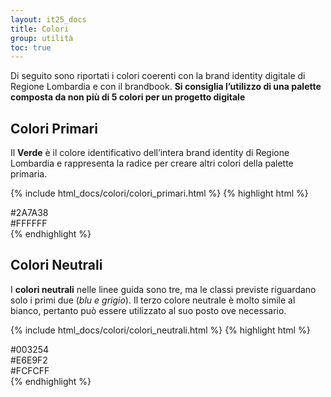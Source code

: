 ```yaml
---
layout: it25_docs
title: Colori
group: utilità
toc: true
---
```


Di seguito sono riportati i colori coerenti con la brand identity digitale di Regione Lombardia e con il brandbook. **Si consiglia l’utilizzo di una palette composta da non più di 5 colori per un progetto digitale**

## Colori Primari

Il <strong class="primary-color">Verde</strong> è il colore identificativo dell’intera brand identity di Regione Lombardia e rappresenta la radice per creare altri
colori della palette primaria.

{% include html_docs/colori/colori_primari.html %}
{% highlight html %}

<div class="d-flex align-items-start flex-column mb-3">
  <div class="p-2">
    <div class="rounded-color primary-bg text-end">
      <span class="white-color align-middle">#2A7A38</span>
    </div>
  </div>
  <div class="p-2">
    <div class="rounded-color white-bg shadow text-end">
      <span class="align-middle">#FFFFFF</span>
    </div>
  </div>
</div>
{% endhighlight %}

## Colori Neutrali

I **colori neutrali** nelle linee guida sono tre, ma le classi previste riguardano solo i primi due (_blu e grigio_). Il terzo colore neutrale è molto simile al bianco, pertanto può essere utilizzato al suo posto ove necessario.

{% include html_docs/colori/colori_neutrali.html %}
{% highlight html %}

  <div class="d-flex align-items-start flex-column mb-3">
    <div class="p-2">
      <div class="rounded-color neutral-1-bg text-end">
        <span class="white-color align-middle">#003254</span>
      </div>
    </div>
    <div class="p-2">
      <div class="rounded-color neutral-2-bg shadow text-end">
        <span class="align-middle">#E6E9F2</span>
      </div>
    </div>
    <div class="p-2">
      <div class="rounded-color #FCFCFF shadow text-end">
        <span class="align-middle">#FCFCFF</span>
      </div>
    </div>
  </div>
{% endhighlight %}
